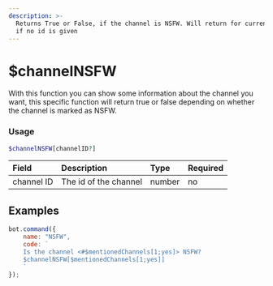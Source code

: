 ```yaml
---
description: >-
  Returns True or False, if the channel is NSFW. Will return for current channel
  if no id is given
---
```


# $channelNSFW

With this function you can show some information about the channel you want, this specific function will return true or false depending on whether the channel is marked as NSFW.

### Usage 
```php
$channelNSFW[channelID?]
```

| Field | Description | Type | Required |
| :--- | :--- | :--- | :--- |
| channel ID | The id of the channel | number | no |

## Examples

```javascript
bot.command({
    name: "NSFW",
    code: `
    Is the channel <#$mentionedChannels[1;yes]> NSFW?
    $channelNSFW[$mentionedChannels[1;yes]]
    `
});
```

